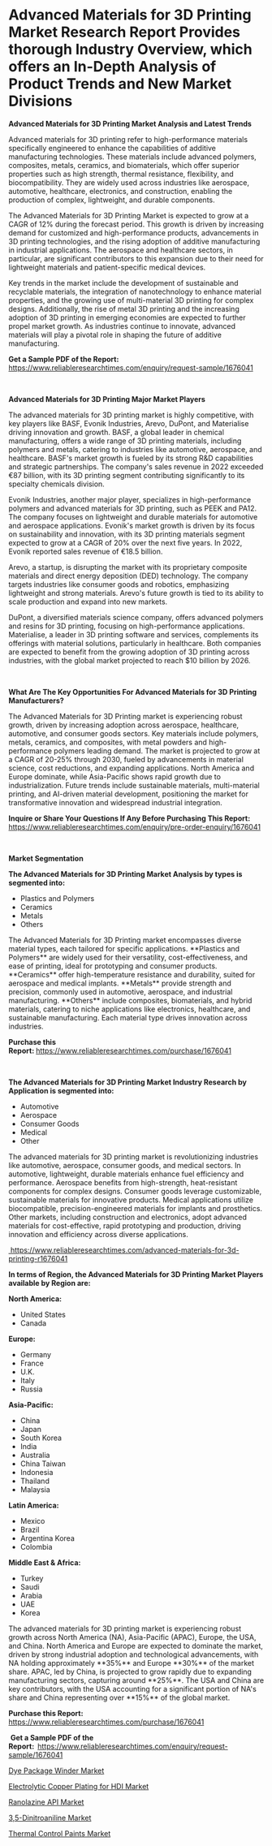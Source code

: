 <p><h1>Advanced Materials for 3D Printing Market Research Report Provides thorough Industry Overview, which offers an In-Depth Analysis of Product Trends and New Market Divisions</h1></p><p><strong>Advanced Materials for 3D Printing Market Analysis and Latest Trends</strong></p>
<p><p>Advanced materials for 3D printing refer to high-performance materials specifically engineered to enhance the capabilities of additive manufacturing technologies. These materials include advanced polymers, composites, metals, ceramics, and biomaterials, which offer superior properties such as high strength, thermal resistance, flexibility, and biocompatibility. They are widely used across industries like aerospace, automotive, healthcare, electronics, and construction, enabling the production of complex, lightweight, and durable components.</p><p>The Advanced Materials for 3D Printing Market is expected to grow at a CAGR of 12% during the forecast period. This growth is driven by increasing demand for customized and high-performance products, advancements in 3D printing technologies, and the rising adoption of additive manufacturing in industrial applications. The aerospace and healthcare sectors, in particular, are significant contributors to this expansion due to their need for lightweight materials and patient-specific medical devices.</p><p>Key trends in the market include the development of sustainable and recyclable materials, the integration of nanotechnology to enhance material properties, and the growing use of multi-material 3D printing for complex designs. Additionally, the rise of metal 3D printing and the increasing adoption of 3D printing in emerging economies are expected to further propel market growth. As industries continue to innovate, advanced materials will play a pivotal role in shaping the future of additive manufacturing.</p></p>
<p><strong>Get a Sample PDF of the Report:&nbsp;</strong> <a href="https://www.reliableresearchtimes.com/enquiry/request-sample/1676041?utm_campaign=2035&utm_medium=2&utm_source=Github&utm_content=ia&utm_term=28012025&utm_id=advanced-materials-for-3d-printing">https://www.reliableresearchtimes.com/enquiry/request-sample/1676041</a></p>
<p>&nbsp;</p>
<p><strong>Advanced Materials for 3D Printing Major Market Players</strong></p>
<p><p>The advanced materials for 3D printing market is highly competitive, with key players like BASF, Evonik Industries, Arevo, DuPont, and Materialise driving innovation and growth. BASF, a global leader in chemical manufacturing, offers a wide range of 3D printing materials, including polymers and metals, catering to industries like automotive, aerospace, and healthcare. BASF's market growth is fueled by its strong R&D capabilities and strategic partnerships. The company's sales revenue in 2022 exceeded €87 billion, with its 3D printing segment contributing significantly to its specialty chemicals division.</p><p>Evonik Industries, another major player, specializes in high-performance polymers and advanced materials for 3D printing, such as PEEK and PA12. The company focuses on lightweight and durable materials for automotive and aerospace applications. Evonik's market growth is driven by its focus on sustainability and innovation, with its 3D printing materials segment expected to grow at a CAGR of 20% over the next five years. In 2022, Evonik reported sales revenue of €18.5 billion.</p><p>Arevo, a startup, is disrupting the market with its proprietary composite materials and direct energy deposition (DED) technology. The company targets industries like consumer goods and robotics, emphasizing lightweight and strong materials. Arevo's future growth is tied to its ability to scale production and expand into new markets.</p><p>DuPont, a diversified materials science company, offers advanced polymers and resins for 3D printing, focusing on high-performance applications. Materialise, a leader in 3D printing software and services, complements its offerings with material solutions, particularly in healthcare. Both companies are expected to benefit from the growing adoption of 3D printing across industries, with the global market projected to reach $10 billion by 2026.</p></p>
<p>&nbsp;</p>
<p><strong>What Are The Key Opportunities For Advanced Materials for 3D Printing Manufacturers?</strong></p>
<p><p>The Advanced Materials for 3D Printing market is experiencing robust growth, driven by increasing adoption across aerospace, healthcare, automotive, and consumer goods sectors. Key materials include polymers, metals, ceramics, and composites, with metal powders and high-performance polymers leading demand. The market is projected to grow at a CAGR of 20-25% through 2030, fueled by advancements in material science, cost reductions, and expanding applications. North America and Europe dominate, while Asia-Pacific shows rapid growth due to industrialization. Future trends include sustainable materials, multi-material printing, and AI-driven material development, positioning the market for transformative innovation and widespread industrial integration.</p></p>
<p><strong>Inquire or Share Your Questions If Any Before Purchasing This Report:</strong> <a href="https://www.reliableresearchtimes.com/enquiry/pre-order-enquiry/1676041?utm_campaign=2035&utm_medium=2&utm_source=Github&utm_content=ia&utm_term=28012025&utm_id=advanced-materials-for-3d-printing">https://www.reliableresearchtimes.com/enquiry/pre-order-enquiry/1676041</a></p>
<p>&nbsp;</p>
<p><strong>Market Segmentation</strong></p>
<p><strong>The Advanced Materials for 3D Printing Market Analysis by types is segmented into:</strong></p>
<p><ul><li>Plastics and Polymers</li><li>Ceramics</li><li>Metals</li><li>Others</li></ul></p>
<p><p>The Advanced Materials for 3D Printing market encompasses diverse material types, each tailored for specific applications. **Plastics and Polymers** are widely used for their versatility, cost-effectiveness, and ease of printing, ideal for prototyping and consumer products. **Ceramics** offer high-temperature resistance and durability, suited for aerospace and medical implants. **Metals** provide strength and precision, commonly used in automotive, aerospace, and industrial manufacturing. **Others** include composites, biomaterials, and hybrid materials, catering to niche applications like electronics, healthcare, and sustainable manufacturing. Each material type drives innovation across industries.</p></p>
<p><strong>Purchase this Report:&nbsp;</strong><a href="https://www.reliableresearchtimes.com/purchase/1676041?utm_campaign=2035&utm_medium=2&utm_source=Github&utm_content=ia&utm_term=28012025&utm_id=advanced-materials-for-3d-printing">https://www.reliableresearchtimes.com/purchase/1676041</a></p>
<p>&nbsp;</p>
<p><strong>The Advanced Materials for 3D Printing Market Industry Research by Application is segmented into:</strong></p>
<p><ul><li>Automotive</li><li>Aerospace</li><li>Consumer Goods</li><li>Medical</li><li>Other</li></ul></p>
<p><p>The advanced materials for 3D printing market is revolutionizing industries like automotive, aerospace, consumer goods, and medical sectors. In automotive, lightweight, durable materials enhance fuel efficiency and performance. Aerospace benefits from high-strength, heat-resistant components for complex designs. Consumer goods leverage customizable, sustainable materials for innovative products. Medical applications utilize biocompatible, precision-engineered materials for implants and prosthetics. Other markets, including construction and electronics, adopt advanced materials for cost-effective, rapid prototyping and production, driving innovation and efficiency across diverse applications.</p></p>
<p><a href="https://www.reliableresearchtimes.com/advanced-materials-for-3d-printing-r1676041?utm_campaign=2035&utm_medium=2&utm_source=Github&utm_content=ia&utm_term=28012025&utm_id=advanced-materials-for-3d-printing">&nbsp;https://www.reliableresearchtimes.com/advanced-materials-for-3d-printing-r1676041</a></p>
<p><strong>In terms of Region, the Advanced Materials for 3D Printing Market Players available by Region are:</strong></p>
<p>
    <p> <strong> North America: </strong>
        <ul>
            <li>United States</li>
            <li>Canada</li>
        </ul>
        </p> 
    <p> <strong> Europe: </strong>
        <ul>
            <li>Germany</li>
            <li>France</li>
            <li>U.K.</li>
            <li>Italy</li>
            <li>Russia</li>
        </ul>
        </p> 
    <p> <strong> Asia-Pacific: </strong>
        <ul>
            <li>China</li>
            <li>Japan</li>
            <li>South Korea</li>
            <li>India</li>
            <li>Australia</li>
            <li>China Taiwan</li>
            <li>Indonesia</li>
            <li>Thailand</li>
            <li>Malaysia</li>
        </ul>
        </p> 
    <p> <strong> Latin America: </strong>
        <ul>
            <li>Mexico</li>
            <li>Brazil</li>
            <li>Argentina Korea</li>
            <li>Colombia</li>
        </ul>
        </p> 
    <p> <strong> Middle East & Africa: </strong>
        <ul>
            <li>Turkey</li>
            <li>Saudi</li>
            <li>Arabia</li>
            <li>UAE</li>
            <li>Korea</li>
        </ul>
    </p>
    </p>
<p><p>The advanced materials for 3D printing market is experiencing robust growth across North America (NA), Asia-Pacific (APAC), Europe, the USA, and China. North America and Europe are expected to dominate the market, driven by strong industrial adoption and technological advancements, with NA holding approximately **35%** and Europe **30%** of the market share. APAC, led by China, is projected to grow rapidly due to expanding manufacturing sectors, capturing around **25%**. The USA and China are key contributors, with the USA accounting for a significant portion of NA's share and China representing over **15%** of the global market.</p></p>
<p><strong>Purchase this Report: </strong><a href="https://www.reliableresearchtimes.com/purchase/1676041?utm_campaign=2035&utm_medium=2&utm_source=Github&utm_content=ia&utm_term=28012025&utm_id=advanced-materials-for-3d-printing">https://www.reliableresearchtimes.com/purchase/1676041</a></p>
<p>&nbsp;<strong>Get a Sample PDF of the Report:&nbsp;&nbsp;</strong><a href="https://www.reliableresearchtimes.com/enquiry/request-sample/1676041?utm_campaign=2035&utm_medium=2&utm_source=Github&utm_content=ia&utm_term=28012025&utm_id=advanced-materials-for-3d-printing">https://www.reliableresearchtimes.com/enquiry/request-sample/1676041</a></p>
<p><strong></strong></p>
<p><p><a href="https://www.linkedin.com/pulse/market-outlook-dye-package-winder-industry-from-2025-q4xkc?utm_campaign=2035&utm_medium=2&utm_source=Github&utm_content=ia&utm_term=28012025&utm_id=advanced-materials-for-3d-printing">Dye Package Winder Market</a></p><p><a href="https://www.linkedin.com/pulse/growth-potential-market-share-analysis-electrolytic-copper-3y3zf?utm_campaign=2035&utm_medium=2&utm_source=Github&utm_content=ia&utm_term=28012025&utm_id=advanced-materials-for-3d-printing">Electrolytic Copper Plating for HDI Market</a></p><p><a href="https://www.linkedin.com/pulse/ranolazine-api-industry-research-report-global-analysis-size-9w6qf?utm_campaign=2035&utm_medium=2&utm_source=Github&utm_content=ia&utm_term=28012025&utm_id=advanced-materials-for-3d-printing">Ranolazine API Market</a></p><p><a href="https://www.linkedin.com/pulse/market-size-growth-projections-35-dinitroaniline-industry-atlxc?utm_campaign=2035&utm_medium=2&utm_source=Github&utm_content=ia&utm_term=28012025&utm_id=advanced-materials-for-3d-printing">3,5-Dinitroaniline Market</a></p><p><a href="https://www.linkedin.com/pulse/thermal-control-paints-market-global-trends-forecast-cujcc?utm_campaign=2035&utm_medium=2&utm_source=Github&utm_content=ia&utm_term=28012025&utm_id=advanced-materials-for-3d-printing">Thermal Control Paints Market</a></p></p>